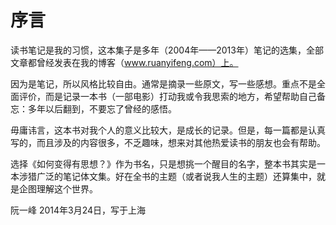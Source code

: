 # 序言

读书笔记是我的习惯，这本集子是多年（2004年——2013年）笔记的选集，全部文章都曾经发表在我的博客（www.ruanyifeng.com）上。

因为是笔记，所以风格比较自由。通常是摘录一些原文，写一些感想。重点不是全面评价，而是记录一本书（一部电影）打动我或令我思索的地方，希望帮助自己备忘：多年以后翻到，不要忘了曾经的感悟。

毋庸讳言，这本书对我个人的意义比较大，是成长的记录。但是，每一篇都是认真写的，而且涉及的内容很多，不乏趣味，想来对其他热爱读书的朋友也会有帮助。

选择《如何变得有思想？》作为书名，只是想挑一个醒目的名字，整本书其实是一本涉猎广泛的笔记体文集。好在全书的主题（或者说我人生的主题）还算集中，就是企图理解这个世界。

阮一峰
2014年3月24日，写于上海
